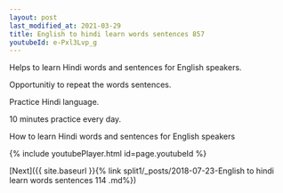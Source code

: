 ```yaml
---
layout: post
last_modified_at: 2021-03-29
title: English to hindi learn words sentences 857 
youtubeId: e-Pxl3Lvp_g
---
```

 
 
Helps to learn Hindi words and sentences for English speakers.

Opportunitiy to repeat the words sentences. 

Practice Hindi language. 
 
10 minutes practice every day. 
 
How to learn Hindi words and sentences for English speakers 
 
{% include youtubePlayer.html id=page.youtubeId %}
 
 
[Next]({{ site.baseurl }}{% link  split1/_posts/2018-07-23-English to hindi learn words sentences 114 .md%})
 
